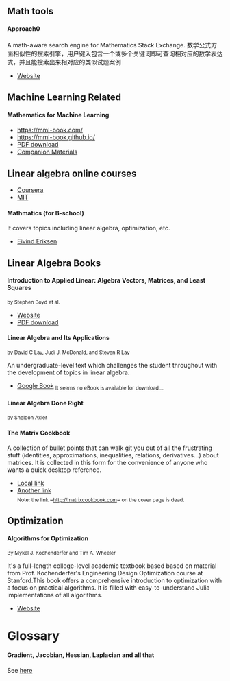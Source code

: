 ## Math tools
#### Approach0
A math-aware search engine for Mathematics Stack Exchange.
数学公式方面相似性的搜索引擎，用户键入包含一个或多个关键词即可查询相对应的数学表达式，并且能搜索出来相对应的类似试题案例
* [Website](https://approach0.xyz)

## Machine Learning Related 

#### Mathematics for Machine Learning
* https://mml-book.com/
* https://mml-book.github.io/
* [PDF download](https://mml-book.github.io/book/mml-book.pdf)
* [Companion Materials](https://github.com/mml-book/mml-book.github.io)


## Linear algebra online courses
* [Coursera](https://www.coursera.org/learn/linear-algebra-machine-learning)
* [MIT](https://ocw.mit.edu/courses/mathematics/18-06-linear-algebra-spring-2010/video-lectures/)

#### Mathmatics (for B-school) 
It covers topics including linear algebra, optimization, etc.
* [Eivind Eriksen](https://www.dr-eriksen.no/teaching/GRA6035/2010/)

## Linear Algebra Books

#### Introduction to Applied Linear: Algebra Vectors, Matrices, and Least Squares 
<sub> by Stephen Boyd et al.</sub>
* [Website](https://web.stanford.edu/~boyd/vmls/)
* [PDF download](https://web.stanford.edu/~boyd/vmls/vmls.pdf)

#### Linear Algebra and Its Applications
<sub> by David C Lay, Judi J. McDonald, and Steven R Lay</sub>

An undergraduate-level text which challenges the student throughout with the development of topics in linear algebra.
* [Google Book](https://books.google.com/books/about/Linear_Algebra_and_Its_Applications.html)
<sub> It seems no eBook is available for download....</sub>

#### Linear Algebra Done Right
<sub> by Sheldon Axler</sub>

#### The Matrix Cookbook
A collection of bullet points that can walk git you out of all the frustrating stuff (identities, approximations, inequalities, relations, derivatives...) about matrices. It is collected in this form for the convenience of anyone who wants a quick desktop reference. 

* [Local link](./attachments/matrixcookbook.pdf)
* [Another link](https://www.math.uwaterloo.ca/~hwolkowi/matrixcookbook.pdf)  
<sub> Note: the link ~http://matrixcookbook.com~ on the cover page is dead. </sub>


## Optimization 

#### Algorithms for Optimization
<sub>By Mykel J. Kochenderfer and Tim A. Wheeler</sub>

It's a full-length college-level academic textbook based based on material from Prof. Kochenderfer's Engineering Design Optimization course at Stanford.This book offers a comprehensive introduction to optimization with a focus on practical algorithms. It is filled with easy-to-understand Julia implementations of all algorithms. 
* [Website](http://mitpress.mit.edu/books/algorithms-optimization)

# Glossary
#### Gradient, Jacobian, Hessian, Laplacian and all that
See [here](https://najeebkhan.github.io/blog/VecCal.html)
